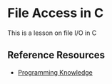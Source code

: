 # File Access in C

This is a lesson on file I/O in C

## Reference Resources
- [Programming Knowledge](https://www.youtube.com/@ProgrammingKnowledge)
